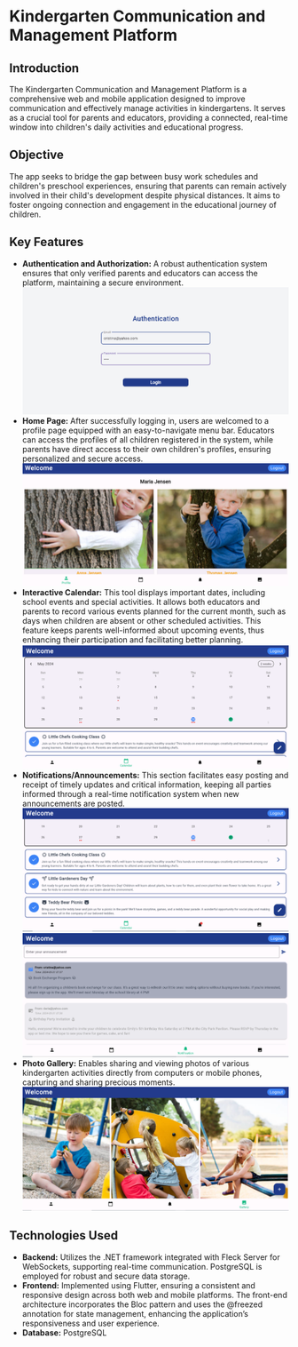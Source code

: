 # Kindergarten Communication and Management Platform

## Introduction
The Kindergarten Communication and Management Platform is a comprehensive web and mobile application designed to improve communication and effectively manage activities in kindergartens. It serves as a crucial tool for parents and educators, providing a connected, real-time window into children's daily activities and educational progress.

## Objective
The app seeks to bridge the gap between busy work schedules and children's preschool experiences, ensuring that parents can remain actively involved in their child's development despite physical distances. It aims to foster ongoing connection and engagement in the educational journey of children.

## Key Features
- **Authentication and Authorization:** A robust authentication system ensures that only verified parents and educators can access the platform, maintaining a secure environment. ![Authentication System](https://github.com/DoinaPlesca/Kindergarten_Platform/blob/main/loginpage.png)
- **Home Page:** After successfully logging in, users are welcomed to a profile page equipped with an easy-to-navigate menu bar. Educators can access the profiles of all children registered in the system, while parents have direct access to their own children's profiles, ensuring personalized and secure access. ![Home Page](https://github.com/DoinaPlesca/Kindergarten_Platform/blob/main/profilepage.png)
- **Interactive Calendar:** This tool displays important dates, including school events and special activities. It allows both educators and parents to record various events planned for the current month, such as days when children are absent or other scheduled activities. This feature keeps parents well-informed about upcoming events, thus enhancing their participation and facilitating better planning. ![Interactive Calendar](https://github.com/DoinaPlesca/Kindergarten_Platform/blob/main/calendarpage.png)
- **Notifications/Announcements:** This section facilitates easy posting and receipt of timely updates and critical information, keeping all parties informed through a real-time notification system when new announcements are posted. ![Notifications](https://github.com/DoinaPlesca/Kindergarten_Platform/blob/main/notification.png) ![Announcements](https://github.com/DoinaPlesca/Kindergarten_Platform/blob/main/announcemenstpage.png)
- **Photo Gallery:** Enables sharing and viewing photos of various kindergarten activities directly from computers or mobile phones, capturing and sharing precious moments. ![Photo Gallery](https://github.com/DoinaPlesca/Kindergarten_Platform/blob/main/galerypage.png)

## Technologies Used
- **Backend:** Utilizes the .NET framework integrated with Fleck Server for WebSockets, supporting real-time communication. PostgreSQL is employed for robust and secure data storage.
- **Frontend:** Implemented using Flutter, ensuring a consistent and responsive design across both web and mobile platforms. The front-end architecture incorporates the Bloc pattern and uses the @freezed annotation for state management, enhancing the application’s responsiveness and user experience.
- **Database:** PostgreSQL
